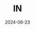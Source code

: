 ---
title: "IN"
date: 2024-06-23
draft: true
description: "a description"
tags: ["Bookmark", "Directory", "Raindrop.io"]
externalurl: "https://raindrop.io/7cr2hwn8g8/in-45352717"
---